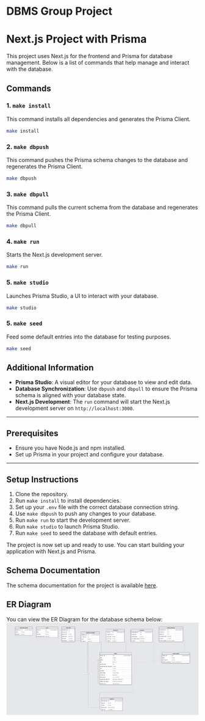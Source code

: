 # DBMS  Group Project
# Next.js Project with Prisma

This project uses Next.js for the frontend and Prisma for database management. Below is a list of commands that help manage and interact with the database.

## Commands

### 1. **`make install`**
This command installs all dependencies and generates the Prisma Client.

```bash
make install
```

### 2. **`make dbpush`**
This command pushes the Prisma schema changes to the database and regenerates the Prisma Client.

```bash
make dbpush
```

### 3. **`make dbpull`**
This command pulls the current schema from the database and regenerates the Prisma Client.

```bash
make dbpull
```

### 4. **`make run`**
Starts the Next.js development server.

```bash
make run
```

### 5. **`make studio`**
Launches Prisma Studio, a UI to interact with your database.

```bash
make studio
```

### 5. **`make seed`**
Feed some default entries into the database for testing purposes.

```bash
make seed
```

## Additional Information

- **Prisma Studio**: A visual editor for your database to view and edit data.
- **Database Synchronization**: Use `dbpush` and `dbpull` to ensure the Prisma schema is aligned with your database state.
- **Next.js Development**: The `run` command will start the Next.js development server on `http://localhost:3000`.

---

## Prerequisites

- Ensure you have Node.js and npm installed.
- Set up Prisma in your project and configure your database.

---

## Setup Instructions

1. Clone the repository.
2. Run `make install` to install dependencies.
3. Set up your `.env` file with the correct database connection string.
4. Use `make dbpush` to push any changes to your database.
5. Run `make run` to start the development server.
6. Run `make studio` to launch Prisma Studio.
7. Run `make seed` to seed the database with default entries.


The project is now set up and ready to use. You can start building your application with Next.js and Prisma.

## Schema Documentation
The schema documentation for the project is available [here](documents/schema.md).

## ER Diagram
You can view the ER Diagram for the database schema below:
![ER Diagram](documents/schema.png)

